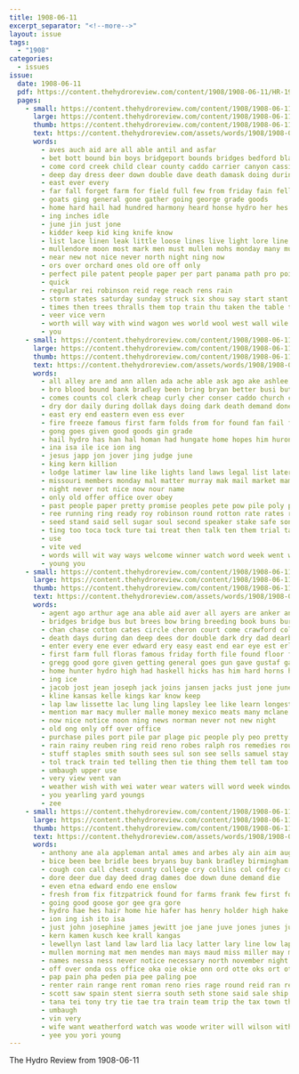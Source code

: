```yaml
---
title: 1908-06-11
excerpt_separator: "<!--more-->"
layout: issue
tags:
  - "1908"
categories:
  - issues
issue:
  date: 1908-06-11
  pdf: https://content.thehydroreview.com/content/1908/1908-06-11/HR-1908-06-11.pdf
  pages:
    - small: https://content.thehydroreview.com/content/1908/1908-06-11/small/HR-1908-06-11-01.jpg
      large: https://content.thehydroreview.com/content/1908/1908-06-11/large/HR-1908-06-11-01.jpg
      thumb: https://content.thehydroreview.com/content/1908/1908-06-11/thumbnails/HR-1908-06-11-01.jpg
      text: https://content.thehydroreview.com/assets/words/1908/1908-06-11/HR-1908-06-11-01.txt
      words:
        - aves auch aid are all able antil and asfar
        - bet bott bound bin boys bridgeport bounds bridges bedford black big body blown business barn baugh blue boat bros box bank brought but bridge best been bez bead
        - come cord creek child clear county caddo carrier canyon cassimere cave corn charlie cloud cline care came can cotton course call cross city chan certain collier
        - deep day dress deer down double dave death damask doing during danger date
        - east ever every
        - far fall forget farm for field full few from friday fain fell found
        - goats ging general gone gather going george grade goods
        - home hard hail had hundred harmony heard honse hydro her hes hands house hea head high huh harvest has hay honorable hol
        - ing inches idle
        - june jin just jone
        - kidder keep kid king knife know
        - list lace linen leak little loose lines live light lore line large lak
        - mullendore moon most mark men must mullen mohs monday many much mass morning mai money man morn mens
        - near new not nice never north night ning now
        - ors over orchard ones old ore off only
        - perfect pile patent people paper per part panama path pro points
        - quick
        - regular rei robinson reid rege reach rens rain
        - storm states saturday sunday struck six shou say start stant sat small suits storms scott stock satin schmidt shirts safe see stay street still sessler strong save shelter she standing sale serge seres such silks standard silk
        - times then trees thralls them top train thu taken the table town too than
        - veer vice vern
        - worth will way with wind wagon wes world wool west wall wile want white while was water work went wide
        - you
    - small: https://content.thehydroreview.com/content/1908/1908-06-11/small/HR-1908-06-11-02.jpg
      large: https://content.thehydroreview.com/content/1908/1908-06-11/large/HR-1908-06-11-02.jpg
      thumb: https://content.thehydroreview.com/content/1908/1908-06-11/thumbnails/HR-1908-06-11-02.jpg
      text: https://content.thehydroreview.com/assets/words/1908/1908-06-11/HR-1908-06-11-02.txt
      words:
        - all alley are and ann allen ada ache able ask ago ake ashlee
        - bro blood bound bank bradley been bring bryan better busi but boucher bet block bar back best blizzard bridgeport ber bus bill both body bottles blow bou business began baby
        - comes counts col clerk cheap curly cher conser caddo church coop crier cream chairs call county conte clause chas cold cot cordial case con can cotton cashier come cry cart christ comanche cen
        - dry dor daily during dollak days doing dark death demand done dres day das danger dar
        - east ery end eastern even ess ever
        - fire freeze famous first farm folds from for found fan fail flow friends free falls fine frank flood furnish fort fred
        - gong goes given good goods gin grade
        - hail hydro has han hal homan had hungate home hopes him huron hope hardware honey her hin how house henke
        - ina isa ile ice ion ing
        - jesus japp jon jover jing judge june
        - king kern killion
        - lodge latimer law line like lights land laws legal list later lose lone light lame late loan losing lores lows latter let lines look live
        - missouri members monday mal matter murray mak mail market mami may miller means money mire man mon much many moots more made
        - night never not nice now nour name
        - only old offer office over obey
        - past people paper pretty promise peoples pete pow pile poly pal patron price panic part public peden payment per pay plenty
        - ree running ring ready roy robinson round rotton rate rates real rest reid reason royal rem room rule
        - seed stand said sell sugar soul second speaker stake safe son star sides state strength simple strong spells special smooth snodgrass short stanard see sunday sees snodgress staple surgeon stockton south sule sage sale school standard
        - ting too toca tock ture tai treat then talk ten them trial taken town times tan ton ted table tin the thing take test
        - use
        - vite ved
        - words will wit way ways welcome winner watch word week went well wan work winkler wish wil winning writer weak while was wolf weatherford with water
        - young you
    - small: https://content.thehydroreview.com/content/1908/1908-06-11/small/HR-1908-06-11-03.jpg
      large: https://content.thehydroreview.com/content/1908/1908-06-11/large/HR-1908-06-11-03.jpg
      thumb: https://content.thehydroreview.com/content/1908/1908-06-11/thumbnails/HR-1908-06-11-03.jpg
      text: https://content.thehydroreview.com/assets/words/1908/1908-06-11/HR-1908-06-11-03.txt
      words:
        - agent ago arthur age ana able aid aver all ayers are anker and ald august america
        - bridges bridge bus but brees bow bring breeding book buns burt bandy bound breech bon bowels best black bill balls bone buther brook been brief buggy brought bie bros belt ber brookshire bert beats boat baby blown butcher bayard business blane bridgeport
        - chan chase cotton cates circle cheron court come crawford colt cough cant curtis cattle count call cold carlson cool care col came city cuff clinton case columbia chambers cunningham cell
        - death days during dan deep dees dor double dark dry dad dearborn dore down davenport ding den day date daily dam
        - enter every ene ever edward ery easy east end ear eye est erland
        - first farm full floras famous friday forth file found floor fall fine for from few front free frida farmer fore fresh felton friends far fair forty fly former friend
        - gregg good gore given getting general goes gun gave gustaf garrison gone guthrie guess goods garden governor gual gaylor
        - home hunter hydro high had haskell hicks has him hard horns hardware hinton how her henry hands hail hammer hot hun homa horse height
        - ing ice
        - jacob jost jean joseph jack joins jansen jacks just jone june january
        - kline kansas kelle kings kar know keep
        - lap law lissette lac lung ling lapsley lee like learn longest large linn loss lover let little late left less living lewis langton light list last lincoln
        - mention mar macy muller malle money mexico meats many mclane morning mule market most meth mules men monday matter march major missouri may man made meager more must morn
        - now nice notice noon ning news norman never not new night
        - old ong only off over office
        - purchase piles port pile par plage pic people ply peo pretty price part pay pas plenty points pass paper per page pure peden place penner
        - rain rainy reuben ring reid reno robes ralph ros remedies routh robinson ritchie ready read rains rea reynolds robt running red
        - stuff staples smith south sees sul son see sells samuel stay school sper stallion suit scott stand storm seen severe senator standard stem shape shown soon set short six sick snapp send sat self say seems ship sieg side sell sale street service sunday stover supply siek shire streets selves still sheriff
        - tol track train ted telling then tie thing them tell tam too taken times take town trice top the thomas toa tailor try than tacket tack
        - umbaugh upper use
        - very view vent van
        - weather wish with wei water wear waters will word week window wee wind working why weh white way was while well wilson watch wash work washington went west world
        - you yearling yard youngs
        - zee
    - small: https://content.thehydroreview.com/content/1908/1908-06-11/small/HR-1908-06-11-04.jpg
      large: https://content.thehydroreview.com/content/1908/1908-06-11/large/HR-1908-06-11-04.jpg
      thumb: https://content.thehydroreview.com/content/1908/1908-06-11/thumbnails/HR-1908-06-11-04.jpg
      text: https://content.thehydroreview.com/assets/words/1908/1908-06-11/HR-1908-06-11-04.txt
      words:
        - anthony ane ala appleman antal ames and arbes aly ain aim august are all ares ard april ana aus ave
        - bice been bee bridle bees bryans buy bank bradley birmingham bros bold bandy boler bue bate bridge barth
        - cough con call chest county college cry collins col coffey crawford cast creek child cale canyon cain caddo can colony
        - dore deer due day deed drag dames doe down dune demand die
        - even etna edward endo ene enslow
        - fresh from fix fitzpatrick found for farms frank few first former farm fret fey friday fee
        - going good goose gor gee gra gore
        - hydro hae hes hair home hie hafer has henry holder high hake had homestead house hire how heater her
        - ion ing ish ito isa
        - just john josephine james jewitt joe jane juve jones junes june
        - kern kamen kusch kee krall kangas
        - lewellyn last land law lard lia lacy latter lary line low lapa left little
        - mullen morning mat men mendes man mays maud miss miller may made mae merida manner mira monday meridian missouri mer many milk moser mans
        - names nessa ness never notice necessary north november night now
        - off over onda oss office oka oie okie onn ord otte oks ort ota oaks
        - pap pain pha peden pia pee paling poe
        - renter rain range rent roman reno ries rage round reid ran rew register rock robin rates ren rae ried rice
        - scott saw spain stent sierra south seth stone said sale ship see sat set sali ser standard sell school stevens sams sines saturday sage sickles sam stand sear special soe september spiker short supel son shown state sal sims stewart
        - tana tei tony try tie tae tra train team trip the tax town thomas them tierce
        - umbaugh
        - vin very
        - wife want weatherford watch was woode writer will wilson with way wagon wee work
        - yee you yori young
---
```


The Hydro Review from 1908-06-11

<!--more-->

